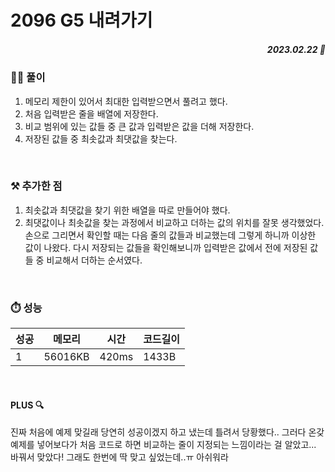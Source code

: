 # 2096 G5 내려가기
##### <p align="right"> 2023.02.22 📆 </p>


### 👩‍🏫 풀이
1. 메모리 제한이 있어서 최대한 입력받으면서 풀려고 했다.
2. 처음 입력받은 줄을 배열에 저장한다.
3. 비교 범위에 있는 값들 중 큰 값과 입력받은 값을 더해 저장한다.
4. 저장된 값들 중 최솟값과 최댓값을 찾는다.

<br>

### ⚒️ 추가한 점
1. 최솟값과 최댓값을 찾기 위한 배열을 따로 만들어야 했다.
2. 최댓값이나 최솟값을 찾는 과정에서 비교하고 더하는 값의 위치를 잘못 생각했었다.
   손으로 그리면서 확인할 때는 다음 줄의 값들과 비교했는데 그렇게 하니까 이상한 값이 나왔다.
   다시 저장되는 값들을 확인해보니까 입력받은 값에서 전에 저장된 값들 중 비교해서 더하는 순서였다.
   
<br>

### ⏱️ 성능
<!-- 테이블 -->
성공 |메모리 | 시간 | 코드길이
---|---|---|---|
1|56016KB|420ms|1433B

<br>

#### PLUS 🔍
진짜 처음에 예제 맞길래 당연히 성공이겠지 하고 냈는데 틀려서 당황했다..
그러다 온갖 예제를 넣어보다가 처음 코드로 하면 비교하는 줄이 지정되는 느낌이라는 걸 알았고...
바꿔서 맞았다!
그래도 한번에 딱 맞고 싶었는데..ㅠ 아쉬워라
